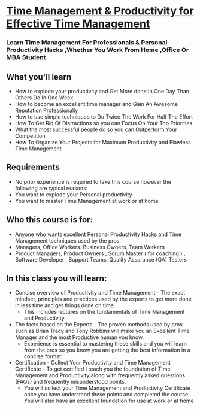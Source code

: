 # [Time Management & Productivity for Effective Time Management](https://www.udemy.com/course/time-management-training-workplace-productivity-office-productivity/)
### Learn Time Management For Professionals & Personal Productivity Hacks ,Whether You Work From Home ,Office Or MBA Student

## What you'll learn
- How to explode your productivity and Get More done In One Day Than Others Do In One Week
- How to become an excellent time manager and Gain An Awesome Reputation Professionally
- How to use simple techniques to Do Twice The Work For Half The Effort
- How To Get Rid Of Distractions so you can Focus On Your Top Priorities
- What the most successful people do so you can Outperform Your Competition
- How To Organize Your Projects for Maximum Productivity and Flawless Time Management

## Requirements
- No prior experience is required to take this course however the following are typical reasons:
- You want to explode your Personal productivity
- You want to master Time Management at work or at home

## Who this course is for:
- Anyone who wants excellent Personal Productivity Hacks and Time Management techniques used by the pros
- Managers, Office Workers. Business Owners, Team Workers
- Product Managers, Product Owners , Scrum Master ( for coaching ) , Software Developer , Support Teams, Quality Assurance (QA) Testers

## In this class you will learn:
- Concise overview of Productivity and Time Management - The exact mindset, principles and practices used by the experts to get more done in less time and get things done on time. 
  - This includes lectures on the fundamentals of Time Management and Productivity.
- The facts based on the Experts - The proven methods used by pros such as Brian Tracy and Tony Robbins will make you an Excellent Time Manager and the most Productive human you know. 
  - Experience is essential to mastering these skills and you will learn from the pros so you know you are getting the best information in a concise format!
- Certification - Collect Your Productivity and Time Management Certificate - To get certified I teach you the foundation of Time Management and Productivity along with frequently asked questions (FAQs) and frequently misunderstood points. 
  - You will collect your Time Management and Productivity Certificate once you have understood these points and completed the course. You will also have an excellent foundation for use at work or at home            
